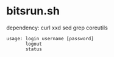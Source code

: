# bitsrun.sh
dependency: curl xxd sed grep coreutils

```
usage: login username [password]
       logout
       status
```
